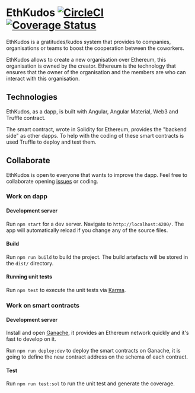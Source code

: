 # EthKudos [![CircleCI](https://circleci.com/gh/Pedro-vk/EthKudos/tree/master.svg?style=svg)](https://circleci.com/gh/Pedro-vk/workflows/EthKudos/tree/master) [![Coverage Status](https://coveralls.io/repos/github/Pedro-vk/EthKudos/badge.svg?branch=master)](https://coveralls.io/github/Pedro-vk/EthKudos?branch=master)

EthKudos is a gratitudes/kudos system that provides to companies, organisations or teams to boost the cooperation between the coworkers.

EthKudos allows to create a new organisation over Ethereum, this organisation is owned by the creator. Ethereum is the technology that ensures that the owner of the organisation and the members are who can interact with this organisation.

## Technologies

EthKudos, as a dapp, is built with Angular, Angular Material, Web3 and Truffle contract.

The smart contract, wrote in Solidity for Ethereum, provides the "backend side" as other dapps. To help with the coding of these smart contracts is used Truffle to deploy and test them.

## Collaborate

EthKudos is open to everyone that wants to improve the dapp. Feel free to collaborate opening [issues](https://github.com/Pedro-vk/EthKudos/issues) or coding.

### Work on dapp

#### Development server

Run `npm start` for a dev server. Navigate to `http://localhost:4200/`. The app will automatically reload if you change any of the source files.

#### Build

Run `npm run build` to build the project. The build artefacts will be stored in the `dist/` directory.

#### Running unit tests

Run `npm test` to execute the unit tests via [Karma](https://karma-runner.github.io).

### Work on smart contracts

#### Development server

Install and open [Ganache](https://truffleframework.com/ganache), it provides an Ethereum network quickly and it's fast to develop on it.

Run `npm run deploy:dev` to deploy the smart contracts on Ganache, it is going to define the new contract address on the schema of each contract.

#### Test

Run `npm run test:sol` to run the unit test and generate the coverage.
